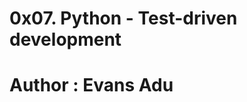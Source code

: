 0x07. Python - Test-driven development
============================================
Author : Evans Adu
============================================
